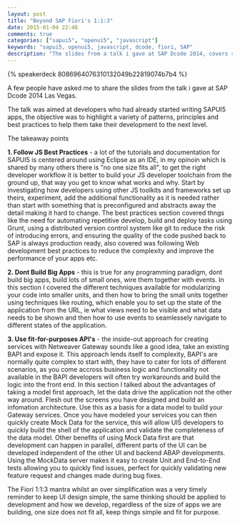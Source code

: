 ```yaml
---
layout: post
title: "Beyond SAP Fiori's 1:1:3"
date: 2015-01-04 22:48
comments: true
categories: ["sapui5", "openui5", "javascript"]
keywords: "sapui5, openui5, javascript, dcode, fiori, SAP"
description: "The slides from a talk i gave at SAP Dcode 2014, covers some of the best practice for buildig SAPUI5 apps"
---
```


{% speakerdeck 8086964076310132049b22819074b7b4 %}

A few people have asked me to share the slides from the talk i gave at SAP Dcode 2014 Las Vegas.

The talk was aimed at developers who had already started writing SAPUI5 apps, the objective was to highlight a variety of patterns, principles and best practices to help them take their development to the next level.

The takeaway points

**1. Follow JS Best Practices** - a lot of the tutorials and documentation for SAPUI5 is centered around using Eclipse as an IDE, in my opinoin which is shared by many others there is "no one size fits all", to get the right developer workflow it is better to build your JS developer toolchain from the ground up, that way you get to know what works and why. Start by investigating how developers using other JS toolkits and frameworks set up theirs, experiment, add the additional functionality as it is needed rather than start with something that is preconfigured and abstracts away the detail making it hard to change. The best practices section covered thngs like the need for automating repetitive develop, build and deploy tasks using Grunt, using a distributed version control system like git to reduce the risk of introducing errors, and ensuring the quality of the code pushed back to SAP is always production ready, also covered was following Web development best practices to reduce the complexity and improve the performance of your apps etc.

**2. Dont Build Big Apps** - this is true for any programming paradigm, dont build big apps, build lots of small ones, wire them together with events. In this section I covered the different techniques available for modularizing your code into smaller units, and then how to bring the small units together using techniques like routing, which enable you to set up the state of the application from the URL, ie what views need to be visible and what data needs to be shown and then how to use events to seamlessely navigate to different states of the application. 

**3. Use fit-for-purposes API's** - the inside-out approach for creating services with Netweaver Gateway sounds like a good idea, take an existing BAPI and expose it. This approach lends itself to complexity, BAPI's are normally quite complex to start with, they have to cater for lots of different scenarios, as you come accross business logic and functionality not available in the BAPI developers will often try workarounds and build the logic into the front end. In this section I talked about the advantages of taking a model first approach, let the data drive the application not the other way around. Flesh out the screens you have designed and build an infomation architecture. Use this as a basis for a data model to build your Gateway services. Once you have modeled your services you can then quickly create Mock Data for the service, this will allow UI5 developers to quickly build the shell of the application and validate the completeness of the data model. Other benefits of using Mock Data first are that development can happen in parallel, different parts of the UI can be developed independent of the other UI and backend ABAP developments. Using the MockData server makes it easy to create Unit and End-to-End tests allowing you to quickly find issues, perfect for quickly validating new feature request and changes made during bug fixes.

The Fiori 1:1:3 mantra whilst an over simplification was a very timely reminder to keep UI design simple, the same thinking should be applied to development and how we develop, regardless of the size of apps we are building, one size does not fit all, keep things simple and fit for purpose.